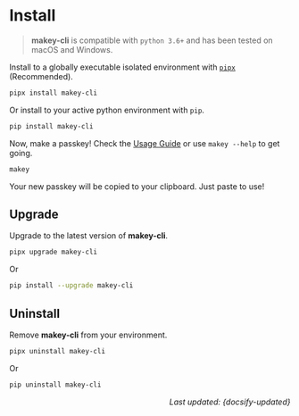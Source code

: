 # Install

> **makey-cli** is compatible with `python 3.6+` and has been tested on macOS
> and Windows.

Install to a globally executable isolated environment with
[`pipx`](https://pipxproject.github.io/pipx/) (Recommended).

```zsh
pipx install makey-cli
```

Or install to your active python environment with `pip`.

```zsh
pip install makey-cli
```

Now, make a passkey! Check the [Usage Guide](usage.md "Usage Guide") or use
`makey --help` to get going.

```zsh
makey
```

Your new passkey will be copied to your clipboard. Just paste to use!

## Upgrade

Upgrade to the latest version of **makey-cli**.

```zsh
pipx upgrade makey-cli
```

Or

```zsh
pip install --upgrade makey-cli
```

## Uninstall

Remove **makey-cli** from your environment.

```zsh
pipx uninstall makey-cli
```

Or

```zsh
pip uninstall makey-cli
```

<div style="text-align: right"><i>Last updated: {docsify-updated}</i></div>
